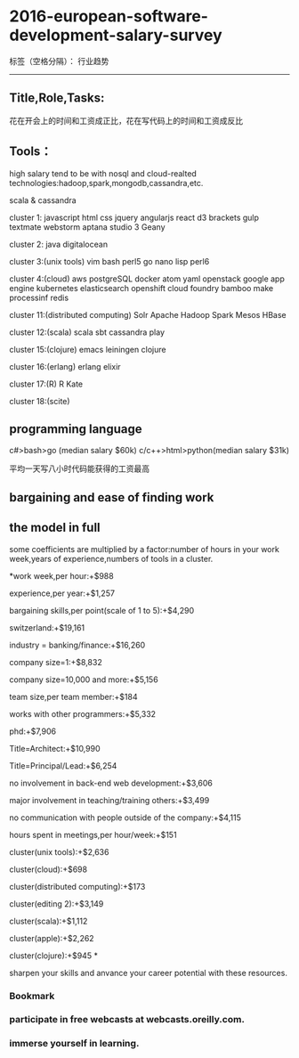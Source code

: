 ﻿# 2016-european-software-development-salary-survey

标签（空格分隔）： 行业趋势

---

<h2>Title,Role,Tasks:</h2>
花在开会上的时间和工资成正比，花在写代码上的时间和工资成反比

<h2>Tools：</h2>
high salary tend to be with nosql and cloud-realted technologies:hadoop,spark,mongodb,cassandra,etc.

scala & cassandra

cluster 1:
javascript html css jquery angularjs react d3 brackets gulp textmate webstorm aptana studio 3 Geany

cluster 2:
java digitalocean

cluster 3:(unix tools)
vim bash perl5 go nano lisp perl6

cluster 4:(cloud)
aws postgreSQL docker atom yaml openstack google app engine kubernetes
elasticsearch openshift cloud foundry bamboo make processinf redis

cluster 11:(distributed computing)
Solr Apache Hadoop Spark Mesos HBase

cluster 12:(scala)
scala sbt cassandra play

cluster 15:(clojure)
emacs leiningen clojure

cluster 16:(erlang)
erlang elixir

cluster 17:(R) 
R Kate

cluster 18:(scite)

<h2>programming language</h2>
c#>bash>go (median salary $60k)
c/c++>html>python(median salary $31k)

平均一天写八小时代码能获得的工资最高

<h2>bargaining and ease of finding work</h2>

<h2>the model in full</h2>
some coefficients are multiplied by a factor:number of hours in your work week,years of experience,numbers of tools in a cluster.

*work week,per hour:+$988

experience,per year:+$1,257

bargaining skills,per point(scale of 1 to 5):+$4,290

switzerland:+$19,161

industry = banking/finance:+$16,260

company size=1:+$8,832

company size=10,000 and more:+$5,156

team size,per team member:+$184

works with other programmers:+$5,332

phd:+$7,906

Title=Architect:+$10,990

Title=Principal/Lead:+$6,254

no involvement in back-end web development:+$3,606

major involvement in teaching/training others:+$3,499

no communication with people outside of the company:+$4,115

hours spent in meetings,per hour/week:+$151

cluster(unix tools):+$2,636

cluster(cloud):+$698

cluster(distributed computing):+$173

cluster(editing 2):+$3,149

cluster(scala):+$1,112

cluster(apple):+$2,262

cluster(clojure):+$945
*

sharpen your skills and anvance your career potential with these resources.

<h3>Bookmark</h3>

<h3>participate in free webcasts at webcasts.oreilly.com.</h3>

<h3>immerse yourself in learning.</h3>